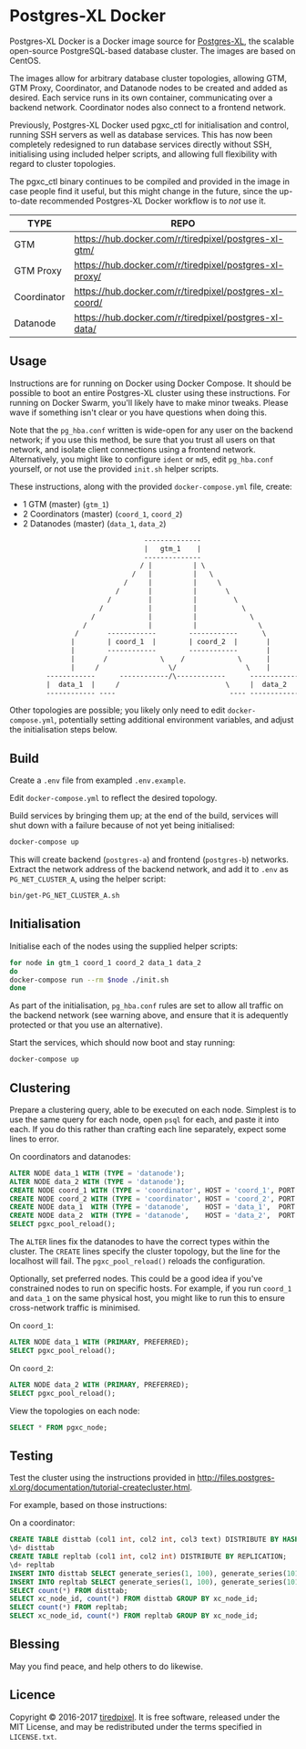 # Postgres-XL Docker

Postgres-XL Docker is a Docker image source for
[Postgres-XL](http://www.postgres-xl.org/), the scalable open-source
PostgreSQL-based database cluster. The images are based on CentOS.

The images allow for arbitrary database cluster topologies, allowing GTM,
GTM Proxy, Coordinator, and Datanode nodes to be created and added as desired.
Each service runs in its own container, communicating over a backend network.
Coordinator nodes also connect to a frontend network.

Previously, Postgres-XL Docker used pgxc_ctl for initialisation and control,
running SSH servers as well as database services. This has now been completely
redesigned to run database services directly without SSH, initialising using
included helper scripts, and allowing full flexibility with regard to cluster
topologies.

The pgxc_ctl binary continues to be compiled and provided in the image in case
people find it useful, but this might change in the future, since the up-to-date
recommended Postgres-XL Docker workflow is to *not* use it.

TYPE        | REPO
------------|---------------------------------------------------------
GTM         | <https://hub.docker.com/r/tiredpixel/postgres-xl-gtm/>
GTM Proxy   | <https://hub.docker.com/r/tiredpixel/postgres-xl-proxy/>
Coordinator | <https://hub.docker.com/r/tiredpixel/postgres-xl-coord/>
Datanode    | <https://hub.docker.com/r/tiredpixel/postgres-xl-data/>


## Usage

Instructions are for running on Docker using Docker Compose. It should be
possible to boot an entire Postgres-XL cluster using these instructions. For
running on Docker Swarm, you'll likely have to make minor tweaks. Please wave if
something isn't clear or you have questions when doing this.

Note that the `pg_hba.conf` written is wide-open for any user on the backend
network; if you use this method, be sure that you trust all users on that
network, and isolate client connections using a frontend network. Alternatively,
you might like to configure `ident` or `md5`, edit `pg_hba.conf` yourself, or
not use the provided `init.sh` helper scripts.

These instructions, along with the provided `docker-compose.yml` file, create:

- 1 GTM          (master) (`gtm_1`)
- 2 Coordinators (master) (`coord_1`, `coord_2`)
- 2 Datanodes    (master) (`data_1`,  `data_2`)

```txt
                                 --------------
                                 |   gtm_1    |
                                 --------------
                                / |          | \
                              /   |          |   \
                            /     |          |     \
                          /       |          |       \
                        /         |          |         \
                      /           |          |           \
                    /             |          |             \
                  /               |          |               \
                /       ------------        ------------      \
               |        | coord_1  |        | coord_2  |       |
               |        ------------        ------------       |
               |       /             \    /             \      |
               |     /                 \/                 \    |
         ------------      ------------/\------------      ------------
         |  data_1  |     /                          \     |  data_2  |
         ------------ ----                            ---- ------------
```

Other topologies are possible; you likely only need to edit
`docker-compose.yml`, potentially setting additional environment variables, and adjust the initialisation steps below.


## Build

Create a `.env` file from exampled `.env.example`.

Edit `docker-compose.yml` to reflect the desired topology.

Build services by bringing them up; at the end of the build, services will shut
down with a failure because of not yet being initialised:

```sh
docker-compose up
```

This will create backend (`postgres-a`) and frontend (`postgres-b`) networks.
Extract the network address of the backend network, and add it to `.env` as
`PG_NET_CLUSTER_A`, using the helper script:

```sh
bin/get-PG_NET_CLUSTER_A.sh
```


## Initialisation

Initialise each of the nodes using the supplied helper scripts:

```sh
for node in gtm_1 coord_1 coord_2 data_1 data_2
do
docker-compose run --rm $node ./init.sh
done
```

As part of the initialisation, `pg_hba.conf` rules are set to allow all traffic
on the backend network (see warning above, and ensure that it is adequently
protected or that you use an alternative).

Start the services, which should now boot and stay running:

```sh
docker-compose up
```


## Clustering

Prepare a clustering query, able to be executed on each node. Simplest is to use
the same query for each node, open `psql` for each, and paste it into each. If
you do this rather than crafting each line separately, expect some lines to
error.

On coordinators and datanodes:

```sql
ALTER NODE data_1 WITH (TYPE = 'datanode');
ALTER NODE data_2 WITH (TYPE = 'datanode');
CREATE NODE coord_1 WITH (TYPE = 'coordinator', HOST = 'coord_1', PORT = 5432);
CREATE NODE coord_2 WITH (TYPE = 'coordinator', HOST = 'coord_2', PORT = 5432);
CREATE NODE data_1  WITH (TYPE = 'datanode',    HOST = 'data_1',  PORT = 5432);
CREATE NODE data_2  WITH (TYPE = 'datanode',    HOST = 'data_2',  PORT = 5432);
SELECT pgxc_pool_reload();
```

The `ALTER` lines fix the datanodes to have the correct types within the
cluster. The `CREATE` lines specify the cluster topology, but the line for the
localhost will fail. The `pgxc_pool_reload()` reloads the configuration.

Optionally, set preferred nodes. This could be a good idea if you've constrained
nodes to run on specific hosts. For example, if you run `coord_1` and `data_1`
on the same physical host, you might like to run this to ensure cross-network
traffic is minimised.

On `coord_1`:

```sql
ALTER NODE data_1 WITH (PRIMARY, PREFERRED);
SELECT pgxc_pool_reload();
```

On `coord_2`:
```sql
ALTER NODE data_2 WITH (PRIMARY, PREFERRED);
SELECT pgxc_pool_reload();
```

View the topologies on each node:

```sql
SELECT * FROM pgxc_node;
```


## Testing

Test the cluster using the instructions provided in
<http://files.postgres-xl.org/documentation/tutorial-createcluster.html>.

For example, based on those instructions:

On a coordinator:

```sql
CREATE TABLE disttab (col1 int, col2 int, col3 text) DISTRIBUTE BY HASH(col1);
\d+ disttab
CREATE TABLE repltab (col1 int, col2 int) DISTRIBUTE BY REPLICATION;
\d+ repltab
INSERT INTO disttab SELECT generate_series(1, 100), generate_series(101, 200), 'foo';
INSERT INTO repltab SELECT generate_series(1, 100), generate_series(101, 200);
SELECT count(*) FROM disttab;
SELECT xc_node_id, count(*) FROM disttab GROUP BY xc_node_id;
SELECT count(*) FROM repltab;
SELECT xc_node_id, count(*) FROM repltab GROUP BY xc_node_id;
```


## Blessing

May you find peace, and help others to do likewise.


## Licence

Copyright © 2016-2017 [tiredpixel](https://www.tiredpixel.com/).
It is free software, released under the MIT License, and may be redistributed
under the terms specified in `LICENSE.txt`.
